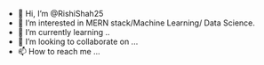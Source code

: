 - 👋 Hi, I’m @RishiShah25
- 👀 I’m interested in MERN stack/Machine Learning/ Data Science.
- 🌱 I’m currently learning ..
- 💞️ I’m looking to collaborate on ...
- 📫 How to reach me ...

<!---
RishiShah25/RishiShah25 is a ✨ special ✨ repository because its `README.md` (this file) appears on your GitHub profile.
You can click the Preview link to take a look at your changes.
--->
